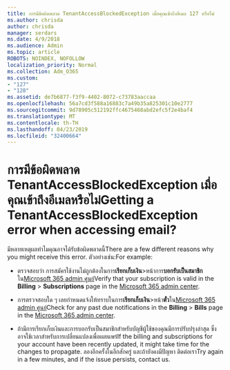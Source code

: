 ```yaml
---
title: การมีข้อผิดพลาด TenantAccessBlockedException เมื่อคุณเข้าถึงอีเมล 127 หรือไม่
ms.author: chrisda
author: chrisda
manager: serdars
ms.date: 4/9/2018
ms.audience: Admin
ms.topic: article
ROBOTS: NOINDEX, NOFOLLOW
localization_priority: Normal
ms.collection: Adm_O365
ms.custom:
- "127"
- "128"
ms.assetid: de7b6877-f3f9-4402-8072-c73783aaccaa
ms.openlocfilehash: 56a7cd3f588a16883c7a49b35a825301c10e2777
ms.sourcegitcommit: 9d78905c512192ffc4675468abd2efc5f2e4baf4
ms.translationtype: MT
ms.contentlocale: th-TH
ms.lasthandoff: 04/23/2019
ms.locfileid: "32400664"
---
```

# <a name="getting-a-tenantaccessblockedexception-error-when-accessing-email"></a><span data-ttu-id="848bd-102">การมีข้อผิดพลาด TenantAccessBlockedException เมื่อคุณเข้าถึงอีเมลหรือไม่</span><span class="sxs-lookup"><span data-stu-id="848bd-102">Getting a TenantAccessBlockedException error when accessing email?</span></span>

<span data-ttu-id="848bd-103">มีหลายเหตุผลทำไมคุณอาจได้รับข้อผิดพลาดนี้</span><span class="sxs-lookup"><span data-stu-id="848bd-103">There are a few different reasons why you might receive this error.</span></span> <span data-ttu-id="848bd-104">ตัวอย่างเช่น:</span><span class="sxs-lookup"><span data-stu-id="848bd-104">For example:</span></span>

- <span data-ttu-id="848bd-105">ตรวจสอบว่า การสมัครใช้งานไม่ถูกต้องในการ**เรียกเก็บเงิน**\>หน้าการ**บอกรับเป็นสมาชิก**ใน[Microsoft 365 admin ศูนย์](https://portal.office.com/adminportal/home#/subscriptions)</span><span class="sxs-lookup"><span data-stu-id="848bd-105">Verify that your subscription is valid in the **Billing** \> **Subscriptions** page in the [Microsoft 365 admin center](https://portal.office.com/adminportal/home#/subscriptions).</span></span>

- <span data-ttu-id="848bd-106">การตรวจสอบใด ๆ เลยกำหนดแจ้งให้ทราบในการ**เรียกเก็บเงิน**\>หน้า**ตั๋ว**ใน[Microsoft 365 admin ศูนย์](https://portal.office.com/adminportal/home#/billoverview)</span><span class="sxs-lookup"><span data-stu-id="848bd-106">Check for any past due notifications in the **Billing** \> **Bills** page in the [Microsoft 365 admin center](https://portal.office.com/adminportal/home#/billoverview).</span></span>

- <span data-ttu-id="848bd-107">ถ้ามีการเรียกเก็บเงินและการบอกรับเป็นสมาชิกสำหรับบัญชีผู้ใช้ของคุณมีการปรับปรุงล่าสุด ซึ่งอาจใช้เวลาสำหรับการเปลี่ยนแปลงเพื่อเผยแพร่</span><span class="sxs-lookup"><span data-stu-id="848bd-107">If the billing and subscriptions for your account have been recently updated, it might take time for the changes to propagate.</span></span> <span data-ttu-id="848bd-108">ลองอีกครั้งในอีกสักครู่ และถ้ายังคงมีปัญหา ติดต่อเรา</span><span class="sxs-lookup"><span data-stu-id="848bd-108">Try again in a few minutes, and if the issue persists, contact us.</span></span>
